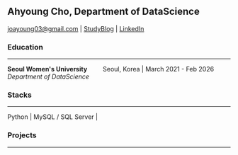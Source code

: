 ## Ahyoung Cho, Department of DataScience
joayoung03@gmail.com  |  [StudyBlog](https://ds-student.tistory.com/)  |  [LinkedIn](https://www.linkedin.com/in/ahyoungcho0035/)      

### Education
-----
**Seoul Women's University**  &nbsp; &nbsp; &nbsp; &nbsp;  Seoul, Korea | March 2021 - Feb 2026      
_Department of DataScience_     
     
     
### Stacks
-----
Python | MySQL / SQL Server | 

### Projects
-----
